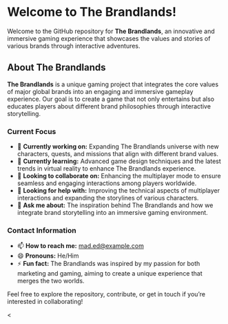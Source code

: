 # Welcome to The Brandlands!

Welcome to the GitHub repository for **The Brandlands**, an innovative and immersive gaming experience that showcases the values and stories of various brands through interactive adventures.

## About The Brandlands

**The Brandlands** is a unique gaming project that integrates the core values of major global brands into an engaging and immersive gameplay experience. Our goal is to create a game that not only entertains but also educates players about different brand philosophies through interactive storytelling.

### Current Focus

- 🔭 **Currently working on:** Expanding The Brandlands universe with new characters, quests, and missions that align with different brand values.
- 🌱 **Currently learning:** Advanced game design techniques and the latest trends in virtual reality to enhance The Brandlands experience.
- 👯 **Looking to collaborate on:** Enhancing the multiplayer mode to ensure seamless and engaging interactions among players worldwide.
- 🤔 **Looking for help with:** Improving the technical aspects of multiplayer interactions and expanding the storylines of various characters.
- 💬 **Ask me about:** The inspiration behind The Brandlands and how we integrate brand storytelling into an immersive gaming environment.

### Contact Information

- 📫 **How to reach me:** mad.ed@example.com
- 😄 **Pronouns:** He/Him
- ⚡ **Fun fact:** The Brandlands was inspired by my passion for both marketing and gaming, aiming to create a unique experience that merges the two worlds.

Feel free to explore the repository, contribute, or get in touch if you’re interested in collaborating!

<